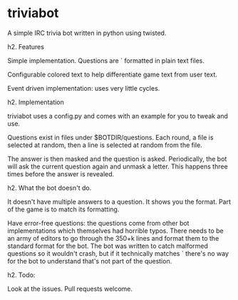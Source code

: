 triviabot
=========

A simple IRC trivia bot written in python using twisted.

h2. Features

Simple implementation. Questions are <string>`<string> formatted in plain text files.

Configurable colored text to help differentiate game text from user text.

Event driven implementation: uses very little cycles.

h2. Implementation

triviabot uses a config.py and comes with an example for you to tweak and use.

Questions exist in files under $BOTDIR/questions.
Each round, a file is selected at random, then a line is selected at random from the file.

The answer is then masked and the question is asked. Periodically, the bot will ask the current question
again and unmask a letter. This happens three times before the answer is revealed.

h2. What the bot doesn't do.

It doesn't have multiple answers to a question. It shows you the format. Part of the game is to match its formatting.

Have error-free questions: the questions come from other bot implementations which themselves had horrible typos.
There needs to be an army of editors to go through the 350+k lines and format them to the standard format for the bot.
The bot was written to catch malformed questions so it wouldn't crash, but if it technically matches <string>`<string>
there's no way for the bot to understand that's not part of the question.

h2. Todo:

Look at the issues. Pull requests welcome.
